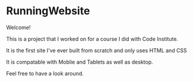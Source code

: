 # RunningWebsite

Welcome!

This is a project that I worked on for a course I did with Code Institute.

It is the first site I've ever built from scratch and only uses HTML and CSS

It is compatable with Moblie and Tablets as well as desktop.

Feel free to have a look around.
